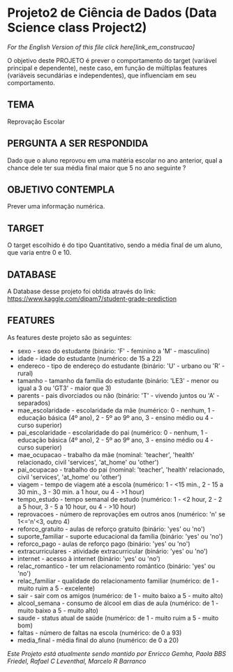 # Projeto2 de Ciência de Dados (Data Science class Project2)

_For the English Version of this file click here[link_em_construcao]_

O objetivo deste PROJETO é prever o comportamento do target (variável principal e dependente), neste caso, em função de múltiplas features (variáveis secundárias e independentes), que influenciam em seu comportamento.

## TEMA
Reprovação Escolar

## PERGUNTA A SER RESPONDIDA
Dado que o aluno reprovou em uma matéria escolar no ano anterior, qual a chance dele ter sua média final maior que 5 no ano seguinte ?

## OBJETIVO CONTEMPLA
Prever uma informação numérica.

## TARGET
O target escolhido é do tipo Quantitativo, sendo a média final de um aluno, que varia entre 0 e 10.

## DATABASE
A Database desse projeto foi obtida através do link: https://www.kaggle.com/dipam7/student-grade-prediction

## FEATURES
As features deste projeto são as seguintes:
- sexo - sexo do estudante (binário: 'F' - feminino a 'M' - masculino)
- idade - idade do estudante (numérico: de 15 a 22)
- endereco - tipo de endereço do estudante (binário: 'U' - urbano ou 'R' - rural)
- tamanho - tamanho da família do estudante (binário: 'LE3' - menor ou igual a 3 ou 'GT3' - maior que 3)
- parents - pais divorciados ou não (binário: 'T' - vivendo juntos ou 'A' - separados)
- mae_escolaridade - escolaridade da mãe (numérico: 0 - nenhum, 1 - educação básica (4º ano), 2 - 5º ao 9º ano, 3 - ensino médio ou 4 - curso superior)
- pai_escolaridade - escolaridade do pai (numérico: 0 - nenhum, 1 - educação básica (4º ano), 2 - 5º ao 9º ano, 3 - ensino médio ou 4 - curso superior)
- mae_ocupacao - trabalho da mãe (nominal: 'teacher', 'health' relacionado, civil 'services', 'at_home' ou 'other')
- pai_ocupacao - trabalho do pai (nominal: 'teacher', 'health' relacionado, civil 'services', 'at_home' ou 'other')
- viagem - tempo de viagem até a escola (numérico: 1 - <15 min., 2 - 15 a 30 min., 3 - 30 min. a 1 hour, ou 4 - >1 hour)
- tempo_estudo - tempo semanal de estudo (numérico: 1 - <2 hour, 2 - 2 a 5 hour, 3 - 5 a 10 hour, ou 4 - >10 hour)
- reprovacoes - número de reprovações em outros anos (numérico: 'n' se 1<='n'<3, outro 4)
- reforco_gratuito - aulas de reforço gratuito (binário: 'yes' ou 'no')
- suporte_familiar - suporte educacional da família (binário: 'yes' ou 'no')
- reforco_pago - aulas de reforço pago (binário: 'yes' ou 'no')
- extracurriculares - atividade extracurricular (binário: 'yes' ou 'no')
- internet - acesso à internet (binário: 'yes' ou 'no')
- relac_romantico - ter um relacionamento romântico (binário: 'yes' ou 'no')
- relac_familiar - qualidade do relacionamento familiar (numérico: de 1 - muito ruim a 5 - excelente)
- sair - sair com os amigos (numérico: de 1 - muito baixo a 5 - muito alto)
- alcool_semana - consumo de álcool em dias de aula (numérico: de 1 - muito baixo a 5 - muito alto)
- saude - status atual de saúde (numérico: de 1 - muito ruim a 5 - muito bom)
- faltas - número de faltas na escola (numérico: de 0 a 93)
- media_final - média final do aluno (numérico: de 0 a 20)



_Este Projeto está atualmente sendo mantido por Enricco Gemha, Paola BBS Friedel, Rafael C Leventhal, Marcelo R Barranco_